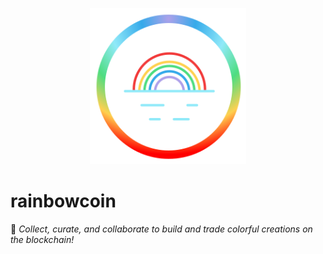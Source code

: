 <p align="center"><img src="rainbowcoin.svg" width="250"></p>

# rainbowcoin

🌈 _Collect, curate, and collaborate to build and trade colorful creations on the blockchain!_
